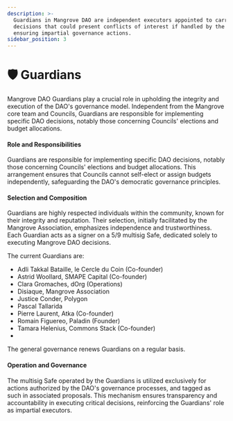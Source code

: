 ```yaml
---
description: >-
  Guardians in Mangrove DAO are independent executors appointed to carry out
  decisions that could present conflicts of interest if handled by the Councils,
  ensuring impartial governance actions.
sidebar_position: 3
---
```


# 🛡 Guardians

Mangrove DAO Guardians play a crucial role in upholding the integrity and execution of the DAO's governance model. Independent from the Mangrove core team and Councils, Guardians are responsible for implementing specific DAO decisions, notably those concerning Councils' elections and budget allocations.

#### Role and Responsibilities

Guardians are responsible for implementing specific DAO decisions, notably those concerning Councils' elections and budget allocations. This arrangement ensures that Councils cannot self-elect or assign budgets independently, safeguarding the DAO's democratic governance principles.

#### Selection and Composition

Guardians are highly respected individuals within the community, known for their integrity and reputation. Their selection, initially facilitated by the Mangrove Association, emphasizes independence and trustworthiness. Each Guardian acts as a signer on a 5/9 multisig Safe, dedicated solely to executing Mangrove DAO decisions.

The current Guardians are:
- Adli Takkal Bataille, le Cercle du Coin (Co-founder)
- Astrid Woollard, SMAPE Capital (Co-founder)
- Clara Gromaches, dOrg (Operations)
- Disiaque, Mangrove Association
- Justice Conder, Polygon
- Pascal Tallarida
- Pierre Laurent, Atka (Co-founder)
- Romain Figuereo, Paladin (Founder)
- Tamara Helenius, Commons Stack (Co-founder)
- 
The general governance renews Guardians on a regular basis.

#### Operation and Governance

The multisig Safe operated by the Guardians is utilized exclusively for actions authorized by the DAO's governance processes, and tagged as such in associated proposals. This mechanism ensures transparency and accountability in executing critical decisions, reinforcing the Guardians' role as impartial executors.






